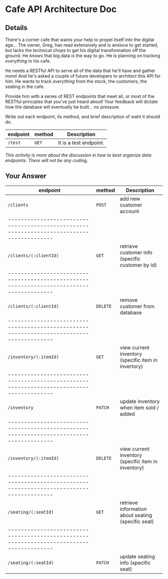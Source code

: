# Cafe API Architecture Doc

## Details

There's a corner cafe that wants your help to propel itself into the digital age... The owner, Greg, has read extensively and is anxious to get started, but lacks the technical chops to get his digital transformation off the ground. He _knows_ that big data is the way to go. He is planning on tracking _everything_ in his cafe.

He needs a RESTful API to serve all of the data that he'll have and gather more! And he's asked a couple of future developers to architect this API for him. He wants to track _everything_ from the stock, the customers, the seating in the cafe.

Provide him with a series of REST endpoints that meet all, or most of the RESTful principles that you've just heard about! Your feedback will dictate how the database will eventually be built... no pressure.

Write out each endpoint, its method, and brief description of waht it should do.

| endpoint | method | Description            |
| -------- | ------ | ---------------------- |
| `/test`  | `GET`  | It is a test endpoint. |

_This activity is more about the discussion in how to best organize data endpoints. There will not be any coding._

## Your Answer

| endpoint | method | Description            |
| -------- | ------ | ---------------------- |
| `/clients`  | `POST`  | add new customer account                                      |
|-----------------------------------------------------------------------------------------|
| `/clients/(:clientId)`  | `GET`  | retrieve customer info (specific customer by id) |
|-----------------------------------------------------------------------------------------|
| `/clients/(:clientId)` | `DELETE`   |   remove customer from database               |
|-----------------------------------------------------------------------------------------|
| `/inventory/(:itemId)`  | `GET`   | view current inventory (specific item in invertory) |
|-----------------------------------------------------------------------------------------|
| `/inventory`  | `PATCH` | update inventory when item sold / added                       |
|-----------------------------------------------------------------------------------------|
| `/inventory/(:itemId)`  | `DELETE` | view current inventory (specific item in inventory)|
|-----------------------------------------------------------------------------------------|
| `/seating/(:seatId)`   |  `GET`  | retrieve information about seating (specific seat)   |
|-----------------------------------------------------------------------------------------|
|  `/seating/(:seatId)`  | `PATCH`  | update seating info (specific seat)                                          |